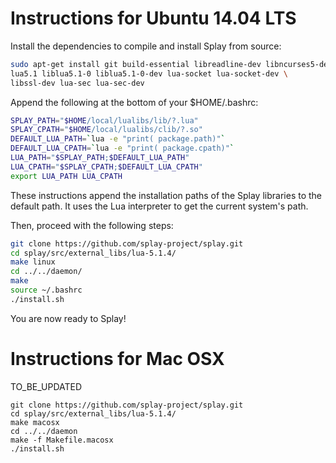 Instructions for Ubuntu 14.04 LTS
===
Install the dependencies to compile and install Splay from source:

```bash
sudo apt-get install git build-essential libreadline-dev libncurses5-dev \
lua5.1 liblua5.1-0 liblua5.1-0-dev lua-socket lua-socket-dev \
libssl-dev lua-sec lua-sec-dev 
```

Append the following at the bottom of your $HOME/.bashrc:
```bash
SPLAY_PATH="$HOME/local/lualibs/lib/?.lua"
SPLAY_CPATH="$HOME/local/lualibs/clib/?.so"
DEFAULT_LUA_PATH=`lua -e "print( package.path)"`
DEFAULT_LUA_CPATH=`lua -e "print( package.cpath)"`
LUA_PATH="$SPLAY_PATH;$DEFAULT_LUA_PATH"
LUA_CPATH="$SPLAY_CPATH;$DEFAULT_LUA_CPATH"
export LUA_PATH LUA_CPATH
```
These instructions append the installation paths of the Splay libraries to the default path. It uses the Lua interpreter to get the current system's path.

Then, proceed with the following steps:
```bash
git clone https://github.com/splay-project/splay.git
cd splay/src/external_libs/lua-5.1.4/
make linux
cd ../../daemon/
make
source ~/.bashrc
./install.sh
```

You are now ready to Splay!

Instructions for Mac OSX
===
TO_BE_UPDATED 
```
git clone https://github.com/splay-project/splay.git
cd splay/src/external_libs/lua-5.1.4/
make macosx 
cd ../../daemon
make -f Makefile.macosx 
./install.sh
```


